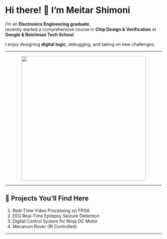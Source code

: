 # Hi there! 👋 I’m Meitar Shimoni

I’m an **Electronics Engineering graduate**,  
recently started a comprehensive course in **Chip Design & Verification** at **Google & Reichman Tech School**.

I enjoy designing **digital logic**, debugging, and taking on new challenges.

---

<p align="center">
  <img src="https://github.com/MeitarShimoni/Arduino-Mecanum-Rover/blob/main/images/ChipGif.gif" width="400">
</p>

---

## 🚀 Projects You’ll Find Here
1. Real-Time Video Processing on FPGA  
2. EEG Real-Time Epilepsy Seizure Detection  
3. Digital Control System for Ninja DC Motor  
4. Mecanum Rover (IR Controlled)  

---
